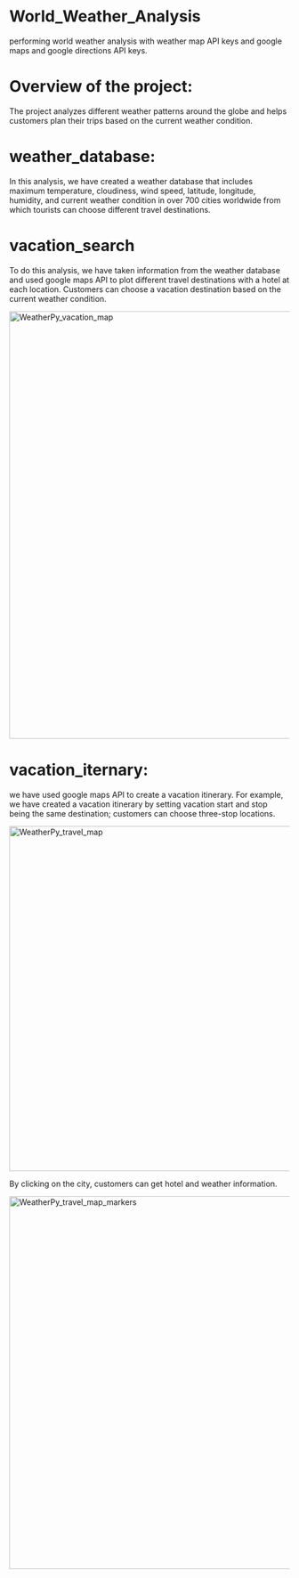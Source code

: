 # World_Weather_Analysis
performing world weather analysis with weather map API keys and google maps and google directions API keys.

# Overview of the project:
The project analyzes different weather patterns around the globe and helps customers plan their trips based on the current weather condition.

# weather_database:
In this analysis, we have created a weather database that includes maximum temperature, cloudiness, wind speed, latitude, longitude, humidity, and current weather condition in over 700 cities worldwide from which tourists can choose different travel destinations.

# vacation_search
To do this analysis, we have taken information from the weather database and used google maps API to plot different travel destinations with a hotel at each location. Customers can choose a vacation destination based on the current weather condition.

<img width="768" alt="WeatherPy_vacation_map" src="https://user-images.githubusercontent.com/100738688/162582357-5c67934e-d139-4c5d-8e23-68488c4a1ac0.png">


# vacation_iternary:
we have used google maps API to create a vacation itinerary. For example, we have created a vacation itinerary by setting vacation start and stop being the same destination; customers can choose three-stop locations.

<img width="620" alt="WeatherPy_travel_map" src="https://user-images.githubusercontent.com/100738688/162582373-18dd1aa6-1518-4c34-b221-e58962820ef1.png">



By clicking on the city, customers can get hotel and weather information.

<img width="670" alt="WeatherPy_travel_map_markers" src="https://user-images.githubusercontent.com/100738688/162582391-124d0b7d-6f1c-4451-a49b-fcc1fc066122.png">
